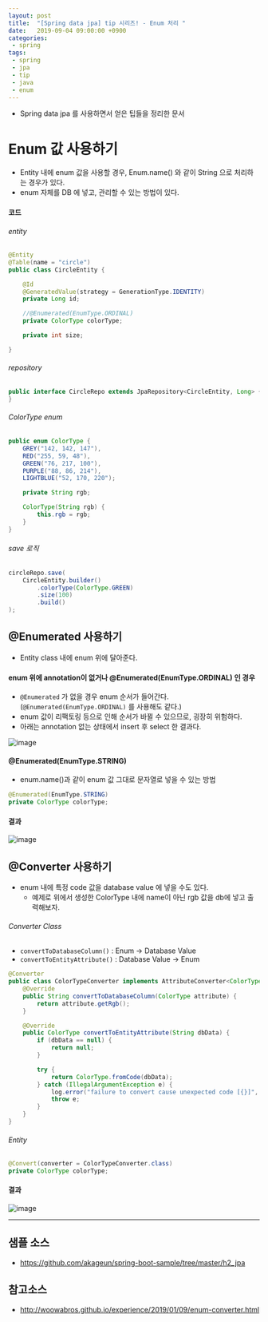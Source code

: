 ```yaml
---
layout: post
title:  "[Spring data jpa] tip 시리즈! - Enum 처리 "
date:   2019-09-04 09:00:00 +0900
categories:
 - spring
tags: 
 - spring
 - jpa
 - tip
 - java
 - enum
---
```


- Spring data jpa 를 사용하면서 얻은 팁들을 정리한 문서

# Enum 값 사용하기
- Entity 내에 enum 값을 사용할 경우, Enum.name() 와 같이 String 으로 처리하는 경우가 있다.
- enum 자체를 DB 에 넣고, 관리할 수 있는 방법이 있다.

#### 코드

###### entity    
```java
@Entity
@Table(name = "circle")
public class CircleEntity {

    @Id
    @GeneratedValue(strategy = GenerationType.IDENTITY)
    private Long id;

    //@Enumerated(EnumType.ORDINAL)
    private ColorType colorType;

    private int size;

}
```

###### repository
```java
public interface CircleRepo extends JpaRepository<CircleEntity, Long> {
}
```

###### ColorType enum
```java
public enum ColorType {
    GREY("142, 142, 147"),
    RED("255, 59, 48"),
    GREEN("76, 217, 100"),
    PURPLE("88, 86, 214"),
    LIGHTBLUE("52, 170, 220");

    private String rgb;

    ColorType(String rgb) {
        this.rgb = rgb;
    }
}
```

###### save 로직
```java
circleRepo.save(
    CircleEntity.builder()
        .colorType(ColorType.GREEN)
        .size(100)
        .build()
);
```

## @Enumerated 사용하기
- Entity class 내에 enum 위에 달아준다.

#### enum 위에 annotation이 없거나 @Enumerated(EnumType.ORDINAL) 인 경우
- `@Enumerated` 가 없을 경우 enum 순서가 들어간다. (`@Enumerated(EnumType.ORDINAL)` 를 사용해도 같다.)
- enum 값이 리팩토링 등으로 인해 순서가 바뀔 수 있으므로, 굉장히 위험하다.
- 아래는 annotation 없는 상태에서 insert 후 select 한 결과다.
       
![image](https://user-images.githubusercontent.com/13219787/64184437-696aa300-cea6-11e9-931c-82081178beec.png)

#### @Enumerated(EnumType.STRING) 
- enum.name()과 같이 enum 값 그대로 문자열로 넣을 수 있는 방법

```java
@Enumerated(EnumType.STRING)
private ColorType colorType;
```

#### 결과

![image](https://user-images.githubusercontent.com/13219787/64184251-28728e80-cea6-11e9-9dd1-eac25297e6b6.png)

## @Converter 사용하기
- enum 내에 특정 code 값을 database value 에 넣을 수도 있다.
    - 예제로 위에서 생성한 ColorType 내에 name이 아닌 rgb 값을 db에 넣고 출력해보자.

###### Converter Class
- `convertToDatabaseColumn()` : Enum -> Database Value
- `convertToEntityAttribute()` : Database Value -> Enum

```java
@Converter
public class ColorTypeConverter implements AttributeConverter<ColorType, String> {
    @Override
    public String convertToDatabaseColumn(ColorType attribute) {
        return attribute.getRgb();
    }

    @Override
    public ColorType convertToEntityAttribute(String dbData) {
        if (dbData == null) {
            return null;
        }

        try {
            return ColorType.fromCode(dbData);
        } catch (IllegalArgumentException e) {
            log.error("failure to convert cause unexpected code [{}]", dbData, e);
            throw e;
        }
    }
}
```

###### Entity

```java
@Convert(converter = ColorTypeConverter.class)
private ColorType colorType;
```

#### 결과

![image](https://user-images.githubusercontent.com/13219787/64187873-51961d80-ceac-11e9-9966-54dfb45ccd07.png)


---
## 샘플 소스
- https://github.com/akageun/spring-boot-sample/tree/master/h2_jpa

## 참고소스
- http://woowabros.github.io/experience/2019/01/09/enum-converter.html
